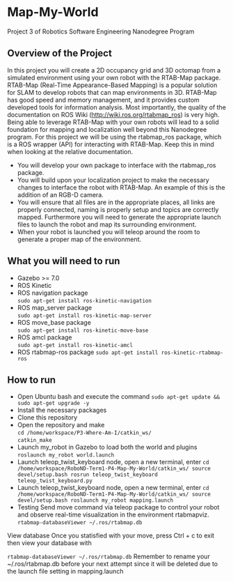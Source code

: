 # Map-My-World
Project 3 of Robotics Software Engineering Nanodegree Program 

## Overview of the Project 
In this project you will create a 2D occupancy grid and 3D octomap from a simulated environment using your own robot with the RTAB-Map package.
RTAB-Map (Real-Time Appearance-Based Mapping) is a popular solution for SLAM to develop robots that can map environments in 3D. RTAB-Map has good speed and memory management, and it provides custom developed tools for information analysis. Most importantly, the quality of the documentation on ROS Wiki (http://wiki.ros.org/rtabmap_ros) is very high. Being able to leverage RTAB-Map with your own robots will lead to a solid foundation for mapping and localization well beyond this Nanodegree program.
For this project we will be using the rtabmap_ros package, which is a ROS wrapper (API) for interacting with RTAB-Map. Keep this in mind when looking at the relative documentation.

* You will develop your own package to interface with the rtabmap_ros package.
* You will build upon your localization project to make the necessary changes to interface the robot with RTAB-Map. An example of this is the addition of an RGB-D camera.
* You will ensure that all files are in the appropriate places, all links are properly connected, naming is properly setup and topics are correctly mapped. Furthermore you    will need to generate the appropriate launch files to launch the robot and map its surrounding environment.
* When your robot is launched you will teleop around the room to generate a proper map of the environment.

## What you will need to run 
* Gazebo >= 7.0
* ROS Kinetic
* ROS navigation package \
`sudo apt-get install ros-kinetic-navigation`
* ROS map_server package \
`sudo apt-get install ros-kinetic-map-server`
* ROS move_base package \
`sudo apt-get install ros-kinetic-move-base`
* ROS amcl package \
`sudo apt-get install ros-kinetic-amcl`
* ROS rtabmap-ros package
`sudo apt-get install ros-kinetic-rtabmap-ros`


## How to run 
* Open Ubuntu bash and execute the command `sudo apt-get update && sudo apt-get upgrade -y`
* Install the necessary packages 
* Clone this repository 
* Open the repository and make \
`cd /home/workspace/P3-Where-Am-I/catkin_ws/` \
`catkin_make`
* Launch my_robot in Gazebo to load both the world and plugins
`roslaunch my_robot world.launch`
* Launch teleop_twist_keyboard node, open a new terminal, enter
`cd /home/workspace/RoboND-Term1-P4-Map-My-World/catkin_ws/
source devel/setup.bash
rosrun teleop_twist_keyboard teleop_twist_keyboard.py`
* Launch teleop_twist_keyboard node, open a new terminal, enter
`cd /home/workspace/RoboND-Term1-P4-Map-My-World/catkin_ws/
source devel/setup.bash
roslaunch my_robot mapping.launch`
* Testing
Send move command via teleop package to control your robot and observe real-time visualization in the environment rtabmapviz.
`rtabmap-databaseViewer ~/.ros/rtabmap.db`

View database Once you statisfied with your move, press Ctrl + c to exit then view your database with

`rtabmap-databaseViewer ~/.ros/rtabmap.db`
Remember to rename your ~/.ros/rtabmap.db before your next attempt since it will be deleted due to the launch file setting in mapping.launch





